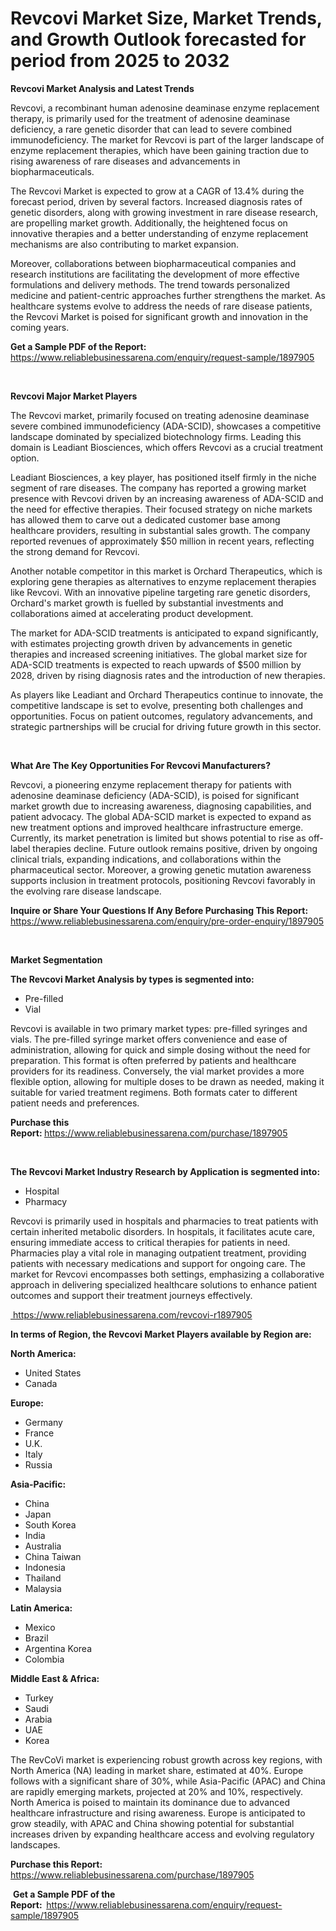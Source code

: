 <p><h1>Revcovi Market Size, Market Trends, and Growth Outlook forecasted for period from 2025 to 2032</h1></p><p><strong>Revcovi Market Analysis and Latest Trends</strong></p>
<p><p>Revcovi, a recombinant human adenosine deaminase enzyme replacement therapy, is primarily used for the treatment of adenosine deaminase deficiency, a rare genetic disorder that can lead to severe combined immunodeficiency. The market for Revcovi is part of the larger landscape of enzyme replacement therapies, which have been gaining traction due to rising awareness of rare diseases and advancements in biopharmaceuticals. </p><p>The Revcovi Market is expected to grow at a CAGR of 13.4% during the forecast period, driven by several factors. Increased diagnosis rates of genetic disorders, along with growing investment in rare disease research, are propelling market growth. Additionally, the heightened focus on innovative therapies and a better understanding of enzyme replacement mechanisms are also contributing to market expansion.</p><p>Moreover, collaborations between biopharmaceutical companies and research institutions are facilitating the development of more effective formulations and delivery methods. The trend towards personalized medicine and patient-centric approaches further strengthens the market. As healthcare systems evolve to address the needs of rare disease patients, the Revcovi Market is poised for significant growth and innovation in the coming years.</p></p>
<p><strong>Get a Sample PDF of the Report:&nbsp;</strong> <a href="https://www.reliablebusinessarena.com/enquiry/request-sample/1897905?utm_campaign=3737&utm_medium=2&utm_source=Github&utm_content=ia&utm_term=19042025&utm_id=revcovi">https://www.reliablebusinessarena.com/enquiry/request-sample/1897905</a></p>
<p>&nbsp;</p>
<p><strong>Revcovi Major Market Players</strong></p>
<p><p>The Revcovi market, primarily focused on treating adenosine deaminase severe combined immunodeficiency (ADA-SCID), showcases a competitive landscape dominated by specialized biotechnology firms. Leading this domain is Leadiant Biosciences, which offers Revcovi as a crucial treatment option.</p><p>Leadiant Biosciences, a key player, has positioned itself firmly in the niche segment of rare diseases. The company has reported a growing market presence with Revcovi driven by an increasing awareness of ADA-SCID and the need for effective therapies. Their focused strategy on niche markets has allowed them to carve out a dedicated customer base among healthcare providers, resulting in substantial sales growth. The company reported revenues of approximately $50 million in recent years, reflecting the strong demand for Revcovi.</p><p>Another notable competitor in this market is Orchard Therapeutics, which is exploring gene therapies as alternatives to enzyme replacement therapies like Revcovi. With an innovative pipeline targeting rare genetic disorders, Orchard's market growth is fuelled by substantial investments and collaborations aimed at accelerating product development.</p><p>The market for ADA-SCID treatments is anticipated to expand significantly, with estimates projecting growth driven by advancements in genetic therapies and increased screening initiatives. The global market size for ADA-SCID treatments is expected to reach upwards of $500 million by 2028, driven by rising diagnosis rates and the introduction of new therapies.</p><p>As players like Leadiant and Orchard Therapeutics continue to innovate, the competitive landscape is set to evolve, presenting both challenges and opportunities. Focus on patient outcomes, regulatory advancements, and strategic partnerships will be crucial for driving future growth in this sector.</p></p>
<p>&nbsp;</p>
<p><strong>What Are The Key Opportunities For Revcovi Manufacturers?</strong></p>
<p><p>Revcovi, a pioneering enzyme replacement therapy for patients with adenosine deaminase deficiency (ADA-SCID), is poised for significant market growth due to increasing awareness, diagnosing capabilities, and patient advocacy. The global ADA-SCID market is expected to expand as new treatment options and improved healthcare infrastructure emerge. Currently, its market penetration is limited but shows potential to rise as off-label therapies decline. Future outlook remains positive, driven by ongoing clinical trials, expanding indications, and collaborations within the pharmaceutical sector. Moreover, a growing genetic mutation awareness supports inclusion in treatment protocols, positioning Revcovi favorably in the evolving rare disease landscape.</p></p>
<p><strong>Inquire or Share Your Questions If Any Before Purchasing This Report:</strong> <a href="https://www.reliablebusinessarena.com/enquiry/pre-order-enquiry/1897905?utm_campaign=3737&utm_medium=2&utm_source=Github&utm_content=ia&utm_term=19042025&utm_id=revcovi">https://www.reliablebusinessarena.com/enquiry/pre-order-enquiry/1897905</a></p>
<p>&nbsp;</p>
<p><strong>Market Segmentation</strong></p>
<p><strong>The Revcovi Market Analysis by types is segmented into:</strong></p>
<p><ul><li>Pre-filled</li><li>Vial</li></ul></p>
<p><p>Revcovi is available in two primary market types: pre-filled syringes and vials. The pre-filled syringe market offers convenience and ease of administration, allowing for quick and simple dosing without the need for preparation. This format is often preferred by patients and healthcare providers for its readiness. Conversely, the vial market provides a more flexible option, allowing for multiple doses to be drawn as needed, making it suitable for varied treatment regimens. Both formats cater to different patient needs and preferences.</p></p>
<p><strong>Purchase this Report:&nbsp;</strong><a href="https://www.reliablebusinessarena.com/purchase/1897905?utm_campaign=3737&utm_medium=2&utm_source=Github&utm_content=ia&utm_term=19042025&utm_id=revcovi">https://www.reliablebusinessarena.com/purchase/1897905</a></p>
<p>&nbsp;</p>
<p><strong>The Revcovi Market Industry Research by Application is segmented into:</strong></p>
<p><ul><li>Hospital</li><li>Pharmacy</li></ul></p>
<p><p>Revcovi is primarily used in hospitals and pharmacies to treat patients with certain inherited metabolic disorders. In hospitals, it facilitates acute care, ensuring immediate access to critical therapies for patients in need. Pharmacies play a vital role in managing outpatient treatment, providing patients with necessary medications and support for ongoing care. The market for Revcovi encompasses both settings, emphasizing a collaborative approach in delivering specialized healthcare solutions to enhance patient outcomes and support their treatment journeys effectively.</p></p>
<p><a href="https://www.reliablebusinessarena.com/revcovi-r1897905?utm_campaign=3737&utm_medium=2&utm_source=Github&utm_content=ia&utm_term=19042025&utm_id=revcovi">&nbsp;https://www.reliablebusinessarena.com/revcovi-r1897905</a></p>
<p><strong>In terms of Region, the Revcovi Market Players available by Region are:</strong></p>
<p>
    <p> <strong> North America: </strong>
        <ul>
            <li>United States</li>
            <li>Canada</li>
        </ul>
        </p> 
    <p> <strong> Europe: </strong>
        <ul>
            <li>Germany</li>
            <li>France</li>
            <li>U.K.</li>
            <li>Italy</li>
            <li>Russia</li>
        </ul>
        </p> 
    <p> <strong> Asia-Pacific: </strong>
        <ul>
            <li>China</li>
            <li>Japan</li>
            <li>South Korea</li>
            <li>India</li>
            <li>Australia</li>
            <li>China Taiwan</li>
            <li>Indonesia</li>
            <li>Thailand</li>
            <li>Malaysia</li>
        </ul>
        </p> 
    <p> <strong> Latin America: </strong>
        <ul>
            <li>Mexico</li>
            <li>Brazil</li>
            <li>Argentina Korea</li>
            <li>Colombia</li>
        </ul>
        </p> 
    <p> <strong> Middle East & Africa: </strong>
        <ul>
            <li>Turkey</li>
            <li>Saudi</li>
            <li>Arabia</li>
            <li>UAE</li>
            <li>Korea</li>
        </ul>
    </p>
    </p>
<p><p>The RevCoVi market is experiencing robust growth across key regions, with North America (NA) leading in market share, estimated at 40%. Europe follows with a significant share of 30%, while Asia-Pacific (APAC) and China are rapidly emerging markets, projected at 20% and 10%, respectively. North America is poised to maintain its dominance due to advanced healthcare infrastructure and rising awareness. Europe is anticipated to grow steadily, with APAC and China showing potential for substantial increases driven by expanding healthcare access and evolving regulatory landscapes.</p></p>
<p><strong>Purchase this Report: </strong><a href="https://www.reliablebusinessarena.com/purchase/1897905?utm_campaign=3737&utm_medium=2&utm_source=Github&utm_content=ia&utm_term=19042025&utm_id=revcovi">https://www.reliablebusinessarena.com/purchase/1897905</a></p>
<p>&nbsp;<strong>Get a Sample PDF of the Report:&nbsp;&nbsp;</strong><a href="https://www.reliablebusinessarena.com/enquiry/request-sample/1897905?utm_campaign=3737&utm_medium=2&utm_source=Github&utm_content=ia&utm_term=19042025&utm_id=revcovi">https://www.reliablebusinessarena.com/enquiry/request-sample/1897905</a></p>
<p><strong></strong></p>
<p><p></p><p></p><p></p></p>
